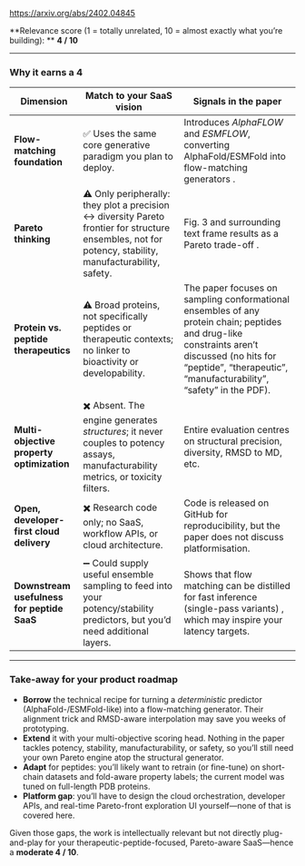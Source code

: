 https://arxiv.org/abs/2402.04845

\*\*Relevance score (1 = totally unrelated, 10 = almost exactly what you’re building): \*\* **4 / 10**

---

### Why it earns a **4**

| Dimension                                  | Match to your SaaS vision                                                                                                                               | Signals in the paper                                                                                                                                                                                               |
| ------------------------------------------ | ------------------------------------------------------------------------------------------------------------------------------------------------------- | ------------------------------------------------------------------------------------------------------------------------------------------------------------------------------------------------------------------ |
| **Flow-matching foundation**               | ✅ Uses the same core generative paradigm you plan to deploy.                                                                                            | Introduces *AlphaFLOW* and *ESMFLOW*, converting AlphaFold/ESMFold into flow-matching generators .                                                                                                                 |
| **Pareto thinking**                        | ⚠️ Only peripherally: they plot a precision ↔ diversity Pareto frontier for structure ensembles, not for potency, stability, manufacturability, safety. | Fig. 3 and surrounding text frame results as a Pareto trade-off .                                                                                                                                                  |
| **Protein vs. peptide therapeutics**       | ⚠️ Broad proteins, not specifically peptides or therapeutic contexts; no linker to bioactivity or developability.                                       | The paper focuses on sampling conformational ensembles of any protein chain; peptides and drug-like constraints aren’t discussed (no hits for “peptide”, “therapeutic”, “manufacturability”, “safety” in the PDF). |
| **Multi-objective property optimization**  | ✖️ Absent. The engine generates *structures*; it never couples to potency assays, manufacturability metrics, or toxicity filters.                       | Entire evaluation centres on structural precision, diversity, RMSD to MD, etc.                                                                                                                                     |
| **Open, developer-first cloud delivery**   | ✖️ Research code only; no SaaS, workflow APIs, or cloud architecture.                                                                                   | Code is released on GitHub for reproducibility, but the paper does not discuss platformisation.                                                                                                                    |
| **Downstream usefulness for peptide SaaS** | ➖ Could supply useful ensemble sampling to feed into your potency/stability predictors, but you’d need additional layers.                               | Shows that flow matching can be distilled for fast inference (single-pass variants) , which may inspire your latency targets.                                                                                      |

---

### Take-away for your product roadmap

* **Borrow** the technical recipe for turning a *deterministic* predictor (AlphaFold-/ESMFold-like) into a flow-matching generator. Their alignment trick and RMSD-aware interpolation may save you weeks of prototyping.
* **Extend** it with your multi-objective scoring head. Nothing in the paper tackles potency, stability, manufacturability, or safety, so you’ll still need your own Pareto engine atop the structural generator.
* **Adapt** for peptides: you’ll likely want to retrain (or fine-tune) on short-chain datasets and fold-aware property labels; the current model was tuned on full-length PDB proteins.
* **Platform gap**: you’ll have to design the cloud orchestration, developer APIs, and real-time Pareto-front exploration UI yourself—none of that is covered here.

Given those gaps, the work is intellectually relevant but not directly plug-and-play for your therapeutic-peptide-focused, Pareto-aware SaaS—hence a **moderate 4 / 10**.
